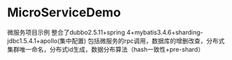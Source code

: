 # MicroServiceDemo
微服务项目示例
整合了dubbo2.5.11+spring 4+mybatis3.4.6+sharding-jdbc1.5.4.1+apollo(集中配置)
包括微服务的rpc调用，数据库的增删改查，分布式集群唯一命名，分布式id生成，数据分布算法（hash一致性+pre-shard）
